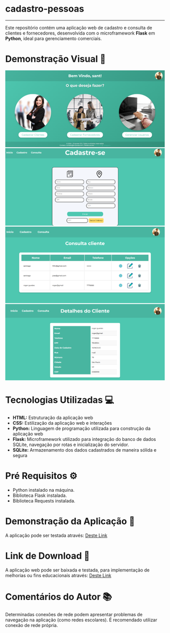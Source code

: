 # cadastro-pessoas
---
Este repositório contém uma aplicação web de cadastro e consulta de clientes e fornecedores, desenvolvida com o microframework **Flask** em **Python**, ideal para gerenciamento comerciais.

# Demonstração Visual 🔎
![foto](static/assets/pagini.png)
![foto](static/assets/pag1.png)
![foto1](static/assets/pag2.png)
![foto2](static/assets/pag3.png)

# Tecnologias Utilizadas 💻
- **HTML:** Estruturação da aplicação web
- **CSS:** Estilização da aplicação web e interações
- **Python:** Linguagem de programação utilizada para construção da aplicação web
- **Flask:** Microframework utilizado para integração do banco de dados SQLite, navegação por rotas e inicialização do servidor.
- **SQLite:** Armazenamento dos dados cadastrados de maneira sólida e segura

# Pré Requisitos ⚙
- Python instalado na máquina.
- Biblioteca Flask instalada.
- Biblioteca Requests instalada.

# Demonstração da Aplicação 🚀
A aplicação pode ser testada através: [Deste Link](https://cadastro-pessoas-santiago.onrender.com)

# Link de Download 💾
A aplicação web pode ser baixada e testada, para implementação de melhorias ou fins educacionais através: [Deste Link](https://downgit.github.io/#/home?url=https://github.com/carlossant77/cadastro-pessoas/tree/main)

# Comentários do Autor 📚
Determinadas conexões de rede podem apresentar problemas de navegação na aplicação (como redes escolares). É recomendado utilizar conexão de rede própria.

